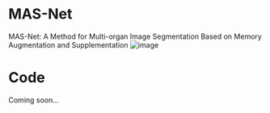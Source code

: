 # MAS-Net
MAS-Net: A Method for Multi-organ Image Segmentation Based on Memory Augmentation and Supplementation
![image](https://github.com/zz0226zz/MAS-Net/figs/model.png)

# Code
Coming soon...
